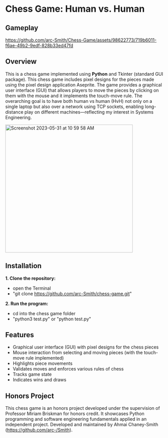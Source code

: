 # Chess Game: Human vs. Human
## Gameplay
https://github.com/arc-Smith/Chess-Game/assets/98622773/719b6011-f6ae-49b2-9edf-828b33ed47fd

## Overview
This is a chess game implemented using **Python** and Tkinter (standard GUI package). This chess game includes pixel designs for the pieces made using the pixel design application Aseprite. The game provides a graphical user interface (GUI) that allows players to move the pieces by clicking on them with the mouse and it implements the touch-move rule. The overarching goal is to have both human vs human (HvH) not only on a single laptop but also over a network using TCP sockets, enabling long-distance play on different machines—reflecting my interest in Systems Engineering.

<img width="400" alt="Screenshot 2023-05-31 at 10 59 58 AM" src="https://github.com/arc-Smith/Chess-Game/assets/98622773/3e996dcc-4882-42bb-8d14-4b0b267d7bfd">

## Installation
**1. Clone the repository:** 
- open the Terminal
- "git clone https://github.com/arc-Smith/chess-game.git"

**2. Run the program:**
- cd into the chess game folder
- "python3 test.py" or "python test.py"

## Features
- Graphical user interface (GUI) with pixel designs for the chess pieces
- Mouse interaction from selecting and moving pieces (with the touch-move rule implemented)
- Highlights piece movements
- Validates moves and enforces various rules of chess
- Tracks game state
- Indicates wins and draws

## Honors Project
This chess game is an honors project developed under the supervision of Professor Miriam Briskman for honors credit. It showcases Python programming and software engineering fundamentals applied in an independent project. Developed and maintained by Ahmai Chaney-Smith (https://github.com/arc-/Smith).
